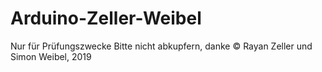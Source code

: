 # Arduino-Zeller-Weibel
Nur für Prüfungszwecke
Bitte nicht abkupfern, danke
© Rayan Zeller und Simon Weibel, 2019
